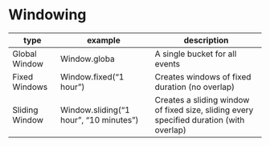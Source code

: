 # Windowing

| type | example | description |
|------|---------|-------------|
|Global Window| Window.globa| A single bucket for all events|
|Fixed Windows| Window.fixed(“1 hour”)|Creates windows of fixed duration (no overlap)|
|Sliding Window|Window.sliding(“1 hour”, “10 minutes”)|Creates a sliding window of fixed size, sliding every specified duration (with overlap)|





